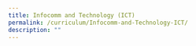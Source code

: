 ```yaml
---
title: Infocomm and Technology (ICT)
permalink: /curriculum/Infocomm-and-Technology-ICT/
description: ""
---
```

